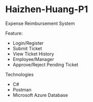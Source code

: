 # Haizhen-Huang-P1
Expense Reimbursement System

Feature:
- Login/Register
- Submit Ticket
- View Ticket History
- Employee/Manager
- Approve/Reject Pending Ticket

Technologies
- C#
- Postman
- Microsoft Azure Database
 
